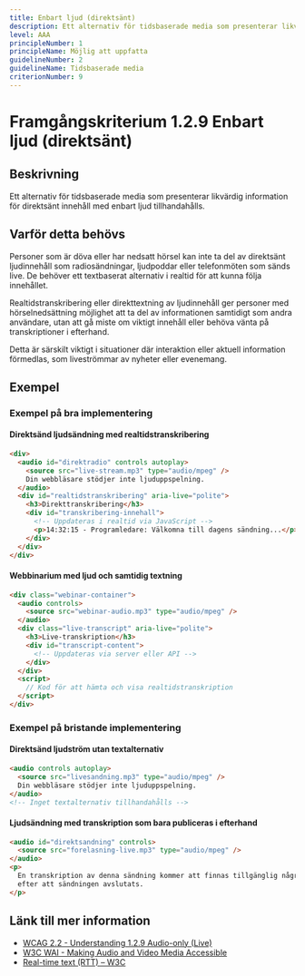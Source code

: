 ```yaml
---
title: Enbart ljud (direktsänt)
description: Ett alternativ för tidsbaserade media som presenterar likvärdig information för direktsänt innehåll med enbart ljud tillhandahålls.
level: AAA
principleNumber: 1
principleName: Möjlig att uppfatta
guidelineNumber: 2
guidelineName: Tidsbaserade media
criterionNumber: 9
---
```


# Framgångskriterium 1.2.9 Enbart ljud (direktsänt)

## Beskrivning

Ett alternativ för tidsbaserade media som presenterar likvärdig information för direktsänt innehåll med enbart ljud tillhandahålls.

## Varför detta behövs

Personer som är döva eller har nedsatt hörsel kan inte ta del av direktsänt ljudinnehåll som radiosändningar, ljudpoddar eller telefonmöten som sänds live. De behöver ett textbaserat alternativ i realtid för att kunna följa innehållet.

Realtidstranskribering eller direkttextning av ljudinnehåll ger personer med hörselnedsättning möjlighet att ta del av informationen samtidigt som andra användare, utan att gå miste om viktigt innehåll eller behöva vänta på transkriptioner i efterhand.

Detta är särskilt viktigt i situationer där interaktion eller aktuell information förmedlas, som liveströmmar av nyheter eller evenemang.

## Exempel

### Exempel på bra implementering

#### Direktsänd ljudsändning med realtidstranskribering

```html
<div>
  <audio id="direktradio" controls autoplay>
    <source src="live-stream.mp3" type="audio/mpeg" />
    Din webbläsare stödjer inte ljuduppspelning.
  </audio>
  <div id="realtidstranskribering" aria-live="polite">
    <h3>Direkttranskribering</h3>
    <div id="transkribering-innehall">
      <!-- Uppdateras i realtid via JavaScript -->
      <p>14:32:15 - Programledare: Välkomna till dagens sändning...</p>
    </div>
  </div>
</div>
```

#### Webbinarium med ljud och samtidig textning

```html
<div class="webinar-container">
  <audio controls>
    <source src="webinar-audio.mp3" type="audio/mpeg" />
  </audio>
  <div class="live-transcript" aria-live="polite">
    <h3>Live-transkription</h3>
    <div id="transcript-content">
      <!-- Uppdateras via server eller API -->
    </div>
  </div>
  <script>
    // Kod för att hämta och visa realtidstranskription
  </script>
</div>
```

### Exempel på bristande implementering

#### Direktsänd ljudström utan textalternativ

```html
<audio controls autoplay>
  <source src="livesandning.mp3" type="audio/mpeg" />
  Din webbläsare stödjer inte ljuduppspelning.
</audio>
<!-- Inget textalternativ tillhandahålls -->
```

#### Ljudsändning med transkription som bara publiceras i efterhand

```html
<audio id="direktsandning" controls>
  <source src="forelasning-live.mp3" type="audio/mpeg" />
</audio>
<p>
  En transkription av denna sändning kommer att finnas tillgänglig några timmar
  efter att sändningen avslutats.
</p>
```

## Länk till mer information

- [WCAG 2.2 - Understanding 1.2.9 Audio-only (Live)](https://www.w3.org/WAI/WCAG22/Understanding/audio-only-live.html)
- [W3C WAI - Making Audio and Video Media Accessible](https://www.w3.org/WAI/media/av/)
- [Real-time text (RTT) – W3C](https://www.w3.org/TR/real-time-text/)
